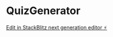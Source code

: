 # QuizGenerator

[Edit in StackBlitz next generation editor ⚡️](https://stackblitz.com/~/github.com/shadowxdgamer/QuizGenerator)